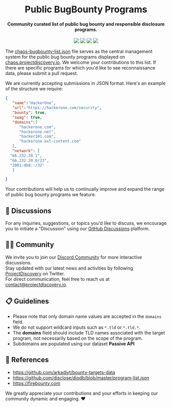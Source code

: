 <h1 align="center"> Public BugBounty Programs </h1>


<h4 align="center"> Community curated list of public bug bounty and responsible disclosure programs. </h4>

<p align="center">
<a href="https://opensource.org/licenses/MIT"><img src="https://img.shields.io/badge/license-MIT-_red.svg"></a>
<a href="https://github.com/projectdiscovery/public-bugbounty-programs/issues"><img src="https://img.shields.io/badge/contributions-welcome-brightgreen.svg?style=flat"></a>
<a href="https://twitter.com/pdiscoveryio"><img src="https://img.shields.io/twitter/follow/pdiscoveryio.svg?logo=twitter"></a>
<a href="https://discord.gg/projectdiscovery"><img src="https://img.shields.io/discord/695645237418131507.svg?logo=discord"></a>
</p>

The [chaos-bugbounty-list.json](chaos-bugbounty-list.json) file serves as the central management system for the public bug bounty programs displayed on [chaos.projectdiscovery.io](https://chaos.projectdiscovery.io/). We welcome your contributions to this list. If there are specific programs for which you'd like to see reconnaissance data, please submit a pull request.

We are currently accepting submissions in JSON format. Here's an example of the structure we require:

```json
{
   "name":"HackerOne",
   "url":"https://hackerone.com/security",
   "bounty": true,
   "swag": true,
   "domains":[
      "hackerone.com",
      "hackerone.net",
      "hacker101.com",
      "hackerone-ext-content.com"
   ],
   "network": [
  "66.232.20.1",
  "66.232.20.0/23",
  "2001:db8::/32"
   ]

}
```

Your contributions will help us to continually improve and expand the range of public bug bounty programs we feature.


💬 Discussions
-----

For any inquiries, suggestions, or topics you'd like to discuss, we encourage you to initiate a "Discussion" using our [GitHub Discussions](https://github.com/projectdiscovery/public-bugbounty-programs/discussions) platform.

👨‍💻 Community
-----

We invite you to join our [Discord Community](https://discord.gg/projectdiscovery) for more interactive discussions.  
Stay updated with our latest news and activities by following [ProjectDiscovery](https://twitter.com/pdiscoveryio) on Twitter.  
For direct communication, feel free to reach us at [contact@projectdiscovery.io](mailto:contact@projectdiscovery.io).

📋 Guidelines
-----
- Please note that only domain name values are accepted in the `domains` field.
- We do not support wildcard inputs such as `*.tld` or `*.tld.*`.
- The **domains** field should include TLD names associated with the target program, not necessarily based on the scope of the program.
- Subdomains are populated using our dataset **Passive API**

📌 References
-----

- https://github.com/arkadiyt/bounty-targets-data
- https://github.com/disclose/diodb/blob/master/program-list.json
- https://firebounty.com

We greatly appreciate your contributions and your efforts in keeping our community dynamic and engaging. :heart: